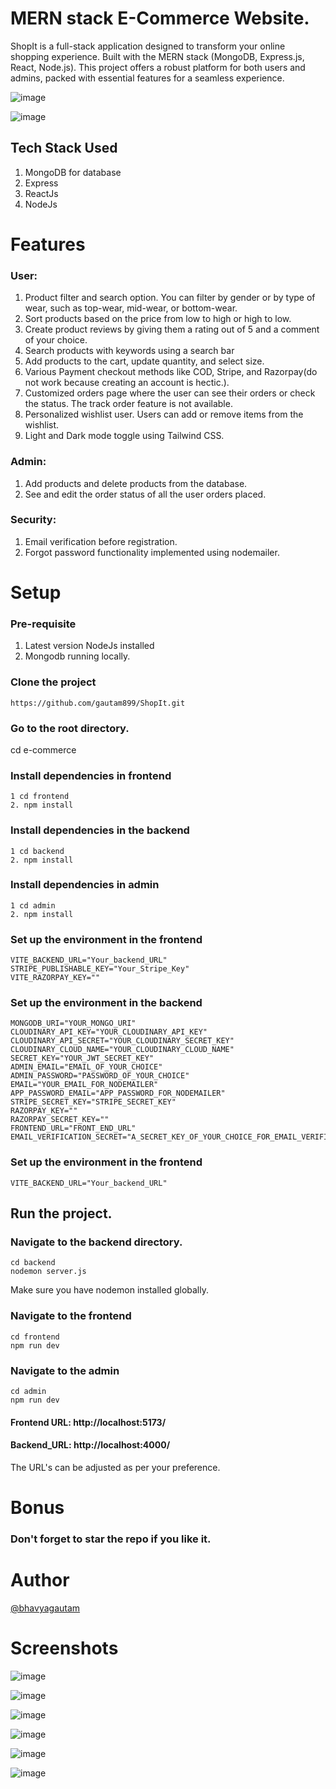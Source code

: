 # MERN stack E-Commerce Website.
ShopIt is a full-stack application designed to transform your online shopping experience. Built with the MERN stack (MongoDB, Express.js, React, Node.js). This project offers a robust platform for both users and admins, packed with essential features for a seamless experience.

![image](https://github.com/user-attachments/assets/44642a6c-de4e-43f0-90e5-bf669ca06b73)

![image](https://github.com/user-attachments/assets/aaefee2d-05ec-45db-aff2-4df81ba1fe07)

## Tech Stack Used
1. MongoDB for database
2. Express
3. ReactJs
4. NodeJs

# Features
### User:
1. Product filter and search option. You can filter by gender or by type of wear, such as top-wear, mid-wear, or bottom-wear.
2. Sort products based on the price from low to high or high to low.
3. Create product reviews by giving them a rating out of 5 and a comment of your choice.
4. Search products with keywords using a search bar
5. Add products to the cart, update quantity, and select size.
6. Various Payment checkout methods like COD, Stripe, and Razorpay(do not work because creating an account is hectic.).
7. Customized orders page where the user can see their orders or check the status. The track order feature is not available.
8. Personalized wishlist user. Users can add or remove items from the wishlist.
9. Light and Dark mode toggle using Tailwind CSS.

### Admin:
1. Add products and delete products from the database.
2. See and edit the order status of all the user orders placed.

### Security:
1. Email verification before registration.
2. Forgot password functionality implemented using nodemailer.

# Setup

### Pre-requisite
1. Latest version NodeJs installed
2. Mongodb running locally.

### Clone the project
    https://github.com/gautam899/ShopIt.git

### Go to the root directory.
cd e-commerce

### Install dependencies in frontend
    1 cd frontend
    2. npm install
### Install dependencies in the backend
    1 cd backend
    2. npm install
### Install dependencies in admin
    1 cd admin
    2. npm install

### Set up the environment in the frontend
    VITE_BACKEND_URL="Your_backend_URL"
    STRIPE_PUBLISHABLE_KEY="Your_Stripe_Key"
    VITE_RAZORPAY_KEY=""
    
### Set up the environment in the backend
    MONGODB_URI="YOUR_MONGO_URI"
    CLOUDINARY_API_KEY="YOUR_CLOUDINARY_API_KEY"
    CLOUDINARY_API_SECRET="YOUR_CLOUDINARY_SECRET_KEY"
    CLOUDINARY_CLOUD_NAME="YOUR_CLOUDINARY_CLOUD_NAME"
    SECRET_KEY="YOUR_JWT_SECRET_KEY"
    ADMIN_EMAIL="EMAIL_OF_YOUR_CHOICE"
    ADMIN_PASSWORD="PASSWORD_OF_YOUR_CHOICE"
    EMAIL="YOUR_EMAIL_FOR_NODEMAILER"
    APP_PASSWORD_EMAIL="APP_PASSWORD_FOR_NODEMAILER"
    STRIPE_SECRET_KEY="STRIPE_SECRET_KEY"
    RAZORPAY_KEY=""
    RAZORPAY_SECRET_KEY=""
    FRONTEND_URL="FRONT_END_URL"
    EMAIL_VERIFICATION_SECRET="A_SECRET_KEY_OF_YOUR_CHOICE_FOR_EMAIL_VERIFICATION_DURING_REGISTRATION"

### Set up the environment in the frontend
    VITE_BACKEND_URL="Your_backend_URL"

## Run the project.
   
### Navigate to the backend directory.
    cd backend
    nodemon server.js
Make sure you have nodemon installed globally.

### Navigate to the frontend
    cd frontend
    npm run dev
### Navigate to the admin
    cd admin
    npm run dev
    
#### Frontend URL:  http://localhost:5173/
#### Backend_URL:  http://localhost:4000/

The URL's can be adjusted as per your preference.

# Bonus
### Don't forget to star the repo if you like it. 

# Author
[@bhavyagautam](https://github.com/gautam899)

# Screenshots

![image](https://github.com/user-attachments/assets/bbe5863f-9815-4793-9408-6828955441fe)

![image](https://github.com/user-attachments/assets/b5cadbc9-2a12-428c-8fe9-ed5b0589d0ec)

![image](https://github.com/user-attachments/assets/ce418370-d20f-4204-86ed-cb16c7432492)

![image](https://github.com/user-attachments/assets/56b78042-08db-422c-9b68-30616a3bdfa1)

![image](https://github.com/user-attachments/assets/145d2232-7b63-4288-8094-7dc68feec6be)

![image](https://github.com/user-attachments/assets/4fe8848b-c6d2-451f-a081-209094105a37)










